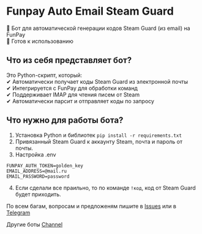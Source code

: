 # Funpay Auto Email Steam Guard

🔐 Бот для автоматической генерации кодов Steam Guard (из email) на FunPay  
📌 Готов к использованию

## Что из себя представляет бот?

Это Python-скрипт, который:      
✔ Автоматически получает коды Steam Guard из электронной почты  
✔ Интегрируется с FunPay для обработки команд  
✔ Поддерживает IMAP для чтения писем от Steam  
✔ Автоматически парсит и отправляет коды по запросу  

## Что нужно для работы бота?
1. Установка Python и библиотек
```pip install -r requirements.txt```
2. Привязанный Steam Guard к аккаунту Steam, почта и пароль от почты.
3. Настройка .env
```
FUNPAY_AUTH_TOKEN=golden_key
EMAIL_ADDRESS=@mail.ru
EMAIL_PASSWORD=password
```
4. Если сделали все праильно, то по команде ```!код```, код от Steam Guard будет приходить.

По всем багам, вопросам и предложеням пишите в [Issues](https://github.com/tinechelovec/Funpay-Auto-Email-Steam-Guard/issues) или в [Telegram](https://t.me/tinechelovec)

Другие боты [Channel](https://t.me/by_thc)
